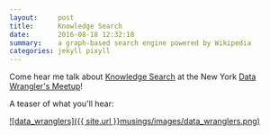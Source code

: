 ```yaml
---
layout:     post
title:      Knowledge Search
date:       2016-08-18 12:32:18
summary:    a graph-based search engine powered by Wikipedia
categories: jekyll pixyll
---
```


Come hear me talk about [Knowledge Search](http://knowledgesearch.us/) at the New York [Data Wrangler's Meetup](http://www.meetup.com/NYC-Data-Wranglers/events/233260871/)! 

A teaser of what you'll hear:

[![data_wranglers]({{ site.url }}musings/images/data_wranglers.png)](http://www.meetup.com/NYC-Data-Wranglers/events/233260871/)
